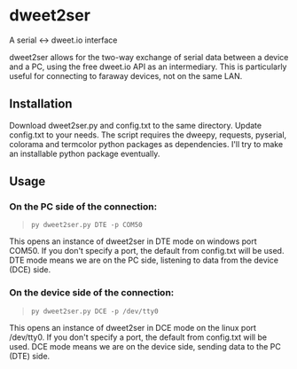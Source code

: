# dweet2ser
A serial <-> dweet.io interface

dweet2ser allows for the two-way exchange of serial data between a device and a PC, using the free dweet.io API as an intermediary. This is particularly useful for connecting to faraway devices, not on the same LAN.

## Installation
Download dweet2ser.py and config.txt to the same directory. Update config.txt to your needs. The script requires the dweepy, requests, pyserial, colorama and termcolor python packages as dependencies. I'll try to make an installable python package eventually.

## Usage
### On the PC side of the connection:
  >`py dweet2ser.py DTE -p COM50`

This opens an instance of dweet2ser in DTE mode on windows port COM50. If you don't specify a port, the default from config.txt will be used. DTE mode means we are on the PC side, listening to data from the device (DCE) side.

### On the device side of the connection:
  >`py dweet2ser.py DCE -p /dev/tty0`
 
This opens an instance of dweet2ser in DCE mode on the linux port /dev/tty0. If you don't specify a port, the default from config.txt will be used. DCE mode means we are on the device side, sending data to the PC (DTE) side.
